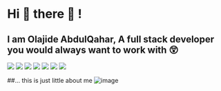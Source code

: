 # Hi 👋 there 🤭 !
## I am Olajide AbdulQahar, A full stack developer you would always want to work with 😲
<img 
src="https://img.shields.io/badge/code%20quality-10-brightgreen"
/>
<img
  src="https://cr-ss-service.azurewebsites.net/api/ScreenShot?widget=summary&username=botuns&badges=2&show-avatar=false&style=--header-bg-color:%23000;--border-radius:10px"
/>
<img
  src="https://cr-ss-service.azurewebsites.net/api/ScreenShot?widget=work-experience&username=botuns&max-items=2&logos=true&style=--item-bg-color:%23f00;--item-border-radius:10px"
/>
<codersrank-timeline username="botuns" type="workexperience"></codersrank-timeline>
<img
  src="https://cr-skills-chart-widget.azurewebsites.net/api/api?botuns=nolimits4web&skills=Vue,C%2B%2B,C%23,SCSS,Svelte&width=820"
/>
<img
  src="https://cr-ss-service.azurewebsites.net/api/ScreenShot?widget=portfolio&username=botuns&max-items=2&dates=false&style=--item-bg-color:%23f00;--item-border-radius:10px"
/>
<img
  src="https://cr-ss-service.azurewebsites.net/api/ScreenShot?widget=activity&username=botuns&labels=true"
/>
<img
  src="https://cr-ss-service.azurewebsites.net/api/ScreenShot?widget=education&username=botuns&max-items=2&certificates=false&style=--item-bg-color:%23f00;--item-border-radius:10px"
/>

##... this is just little about me ![image](https://user-images.githubusercontent.com/102362014/228068044-f475177c-84b9-4164-bde3-4686da9d89b4.png)
